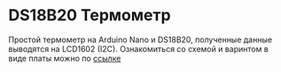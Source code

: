 # DS18B20 Термометр
Простой термометр на Arduino Nano и DS18B20, полученные данные выводятся на LCD1602 (I2C). Ознакомиться со схемой и варинтом в виде платы можно по [ссылке](https://oshwlab.com/filin121/ds18b20-termometr)